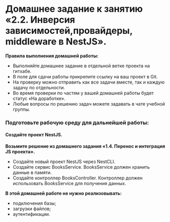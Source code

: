 # Домашнее задание к занятию «2.2. Инверсия зависимостей,провайдеры, middleware в NestJS».

**Правила выполнения домашней работы:** 
* Выполняйте домашнее задание в отдельной ветке проекта на гитхабе.
* В поле для сдачи работы прикрепите ссылку на ваш проект в Git.
* На проверку можно отправить как все задачи вместе, так и каждую задачу по отдельности. 
* Во время проверки по частям у вашей домашней работы будет статус «На доработке».
* Любые вопросы по решению задач можете задавать в чате учебной группы.

### Подготовьте рабочую среду для дальнейшей работы:

#### Создайте проект NestJS. 

**Возьмите решение из домашнего задания «1.4. Перенос и интеграция JS проекта».**
* Создайте новый проект NestJS через NestCLI.
* Создайте сервис BooksService. BooksService должен хранить данные в памяти.
* Создайте контроллер BooksController. Контроллер должен использовать BooksService для получения данных.

**В этой домашней работе не нужно реализовывать:** 
* подключения базы;
* загрузки файлов;
* аутентификации.
